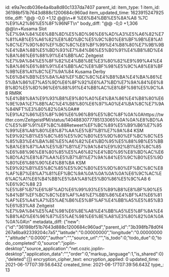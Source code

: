 id: e9a7ecdb036e4a4ba8d80c1337da7407
parent_id: 
item_type: 1
item_id: 36198bf51b7643d888c1200684c960ad
item_updated_time: 1623915247925
title_diff: "@@ -0,0 +1,12 @@\\n+# %E6%B4%BB%E5%8A%A8 %7C %E9%A2%86%E5%8F%96NFT\\n"
body_diff: "@@ -0,0 +1,306 @@\\n+Kusama Slot %E7%9A%84%E6%8B%8D%E5%8D%96%E6%AD%A3%E5%A6%82%E7%81%AB%E5%A6%82%E8%8D%BC%E5%9C%B0%E8%BF%9B%E8%A1%8C%E7%9D%80%EF%BC%8C%E8%BF%99%E4%B8%80%E7%9B%9B%E4%BA%8B%E5%BD%93%E7%84%B6%E5%B0%91%E4%B8%8D%E4%BA%86%E6%88%91%E4%BB%AC Zeitgeist %E7%9A%84%E5%8F%82%E4%B8%8E%E3%80%82%E9%99%A4%E4%BA%86%E6%88%91%E4%BB%AC%E8%BF%98%E5%9C%A8%E8%BF%9B%E8%A1%8C%E7%9A%84 Kusama Derby %E6%B4%BB%E5%8A%A8%EF%BC%8C%E4%B8%BA%E4%BA%86%E5%BA%86%E7%A5%9D%E6%8F%92%E6%A7%BD%E7%9A%84%E6%8B%8D%E5%8D%96%E6%88%91%E4%BB%AC%E8%BF%98%E5%9C%A8 RMRK %E4%B8%8A%E9%93%B8%E9%80%A0%E4%BA%86%E4%B8%80%E6%9E%9A%E7%8B%AC%E4%B8%80%E6%97%A0%E4%BA%8C%E7%9A%84NFT%E3%80%82%0A%0A## %E9%A2%86%E5%8F%96%E6%96%B9%E5%BC%8F%0A%0Ahttps://twitter.com/ZeitgeistPM/status/1404883077785133065%0A%0A%E8%BD%AC%E5%8F%91%EF%BC%88Retweet%EF%BC%89%E5%B9%B6%E7%95%99%E8%A8%80%E8%87%AA%E5%B7%B1%E7%9A%84 KSM %E9%92%B1%E5%8C%85%E5%9C%B0%E5%9D%80%EF%BC%8C%E5%85%B3%E4%BA%8E%E5%A6%82%E4%BD%95%E5%88%9B%E5%BB%BA%E8%87%AA%E5%B7%B1%E7%9A%84%E9%92%B1%E5%8C%85%E6%88%96%E8%80%85%E5%A6%82%E4%BD%95%E8%BD%AC%E6%8D%A2%E8%87%AA%E5%B7%B1%E7%9A%84%E5%9C%B0%E5%9D%80%E6%88%90%E4%B8%BA KSM %E9%92%B1%E5%8C%85%E5%9C%B0%E5%9D%80%EF%BC%8C%E8%AF%B7%E8%A7%81%EF%BC%9A%0A%0A%0A%0A%E6%9C%AC%E6%AC%A1%E6%B4%BB%E5%8A%A8%E5%B0%86%E5%9C%A8 6 %E6%9C%88 23 %E5%8F%B7%E6%8F%AD%E6%99%93%E5%B9%B8%E8%BF%90%E5%84%BF%EF%BC%8C%E8%AF%A6%E7%BB%86%E4%BF%A1%E6%81%AF%E5%A4%A7%E5%AE%B6%E5%8F%AF%E4%BB%A5%E5%85%B3%E6%B3%A8 Zeitgeist %E7%9A%84%E5%AE%98%E6%8E%A8%E4%BB%A5%E5%8F%8A%E4%B8%AD%E6%96%87%E5%AE%98%E6%8E%A8%E3%80%82%0A%0A%0A%0A\\n"
metadata_diff: {"new":{"id":"36198bf51b7643d888c1200684c960ad","parent_id":"3b398fb78d0f4267a6ba92339204c7a5","latitude":"0.00000000","longitude":"0.00000000","altitude":"0.0000","author":"","source_url":"","is_todo":0,"todo_due":0,"todo_completed":0,"source":"joplin-desktop","source_application":"net.cozic.joplin-desktop","application_data":"","order":0,"markup_language":1,"is_shared":0},"deleted":[]}
encryption_cipher_text: 
encryption_applied: 0
updated_time: 2021-06-17T07:39:56.643Z
created_time: 2021-06-17T07:39:56.643Z
type_: 13